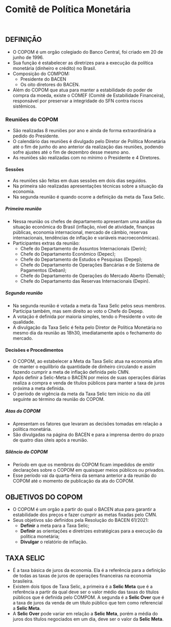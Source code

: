 # Comitê de Política Monetária

<br>

## DEFINIÇÃO
* O COPOM é um orgão colegiado do Banco Central, foi criado em 20 de junho de 1996.
* Sua função é estabelecer as diretrizes para a execução da política monetária (dinheiro e crédito) no Brasil.
* Composição do COMPOM:
  - Presidente do BACEN
  - Os oito diretores do BACEN.
* Além do COPOM que atua para manter a estabilidade do poder de compra da moeda, existe o COMEF (Comitê de Estabilidade Financeira), responsável por preservar a integridade do SFN contra riscos sistêmicos.

### Reuniões do COPOM
* São realizadas 8 reuniões por ano e ainda de forma extraordinária a pedido do Presidente.
* O calendário das reuniões é divulgado pelo Diretor de Política Monetária até o fim de junho do ano anterior da realização das reuniões, podendo sofre ajustes até o fim de dezembro desse mesmo ano.
* As reuniões são realizadas com no mínimo o Presidente e 4 Diretores.

#### Sessões
* As reuniões são feitas em duas sessões em dois dias seguidos. 
* Na primeira são realizadas apresentações técnicas sobre a situação da economia. 
* Na segunda reunião é quando ocorre a definição da meta da Taxa Selic.

##### Primeira reunião
* Nessa reunião os chefes de departamento apresentam uma análise da situação econômica do Brasil (inflação, nível de atividade, finanças públicas, economia internacional, mercado de câmbio, reservas internacionais, tendências de inflação e variáveis macroeconômicas).
* Participantes extras da reunião:
  - Chefe do Departamento de Assuntos Internacionais (Derin);
  - Chefe do Departamento Econômico (Depec);
  - Chefe do Departamento de Estudos e Pesquisas (Depep);
  - Chefe do Departamento de Operações Bancárias e de Sistema de Pagamentos (Deban);
  - Chefe do Departamento de Operações do Mercado Aberto (Demab); 
  - Chefe do Departamento das Reservas Internacionais (Depin).

##### Segunda reunião
* Na segunda reunião é votada a meta da Taxa Selic pelos seus membros. Participa também, mas sem direito ao voto o Chefe do Depep.
* A votação é definida por maioria simples, tendo o Presidente o voto de qualidade.
* A divulgação da Taxa Selic é feita pelo Diretor de Política Monetária no mesmo dia da reunião as 18h30, imediatamente após o fechamento do mercado.

#### Decisões e Procedimentos
* O COPOM, ao estabelecer a Meta da Taxa Selic atua na economia afim de manter o equilíbrio da quantidade de dinheiro circulando e assim fazendo cumprir a meta de inflação definida pelo CMN.
* Após definir a Selic-Meta o BACEN por meios de suas operações diárias realiza a compra e venda de títulos públicos para manter a taxa de juros próxima a meta definida.
* O período de vigência da meta da Taxa Selic tem início no dia útil seguinte ao término da reunião do COPOM.

##### Atas do COPOM
* Apresentam os fatores que levaram as decisões tomadas em relação a política monetária.
* São divulgadas na página do BACEN e para a imprensa dentro do prazo de quatro dias úteis após a reunião.

##### Silêncio do COPOM
* Período em que os membros do COPOM ficam impedidos de emitir declarações sobre o COPOM em quaisquer meios públicos ou privados.
* Esse período vai da quarta-feira da semana anterior a da reunião do COPOM até o momento de publicação da ata do COPOM.

## OBJETIVOS DO COPOM
* O COPOM é um orgão a partir do qual o BACEN atua para garantir a estabilidade dos preços e fazer cumprir as metas fixadas pelo CMN.
* Seus objetivos são definidos pela Resolução do BACEN 61/2021:
  - **Definir** a meta para a Taxa Selic;
  - **Definir** as orientações e diretrizes estratégicas para a execução da política monetária;
  - **Divulgar** o relatório de inflação.

## TAXA SELIC
* É a taxa básica de juros da economia. Ela é a referência para a definição de todas as taxas de juros de operações financeiras na economia brasileira.
* Existem dois tipos de Taxa Selic, a primeira é a **Selic Meta** que é a referência a partir da qual deve ser o valor médio das taxas do títulos públicos que é definida pelo COMPOM. A segunda é a **Selic Over** que é a taxa de juros da venda de um título público que tem como referencial a **Selic Meta**.
* A **Selic Over** pode variar em relação a **Selic Meta**, porém a média do juros dos títulos negociados em um dia, deve ser o valor da **Selic Meta**.
